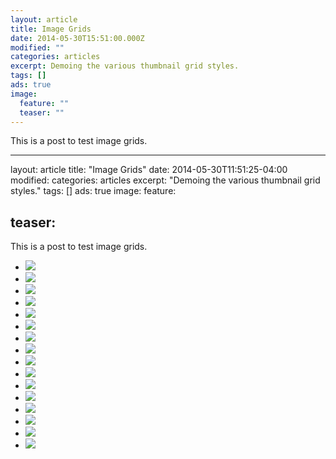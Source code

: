 ```yaml
---
layout: article
title: Image Grids
date: 2014-05-30T15:51:00.000Z
modified: ""
categories: articles
excerpt: Demoing the various thumbnail grid styles.
tags: []
ads: true
image:
  feature: ""
  teaser: ""
---
```


This is a post to test image grids.

* * *

layout: article title: &quot;Image Grids&quot; date: 2014-05-30T11:51:25-04:00 modified: categories: articles excerpt: &quot;Demoing the various thumbnail grid styles.&quot; tags: [] ads: true image: feature:

## teaser:

This is a post to test image grids.

*   [![](http://placehold.it/150x150.gif)](#)
*   [![](http://placehold.it/150x150.gif)](#)
*   [![](http://placehold.it/150x150.gif)](#)
*   [![](http://placehold.it/150x150.gif)](#)
*   [![](http://placehold.it/150x150.gif)](#)
*   [![](http://placehold.it/150x150.gif)](#)
*   [![](http://placehold.it/150x150.gif)](#)
*   [![](http://placehold.it/150x150.gif)](#)
*   [![](http://placehold.it/150x150.gif)](#)
*   [![](http://placehold.it/150x150.gif)](#)
*   [![](http://placehold.it/150x150.gif)](#)
*   [![](http://placehold.it/150x150.gif)](#)
*   [![](http://placehold.it/150x150.gif)](#)
*   [![](http://placehold.it/150x150.gif)](#)
*   [![](http://placehold.it/150x150.gif)](#)
*   [![](http://placehold.it/150x150.gif)](#)